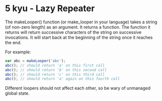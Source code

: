 # 5 kyu - Lazy Repeater

The makeLooper() function (or make_looper in your language) takes a string (of non-zero length) as an argument. It returns a function. The function it returns will return successive characters of the string on successive invocations. It will start back at the beginning of the string once it reaches the end.

For example:

```js
var abc = makeLooper('abc');
abc(); // should return 'a' on this first call
abc(); // should return 'b' on this second call
abc(); // should return 'c' on this third call
abc(); // should return 'a' again on this fourth call
```

Different loopers should not affect each other, so be wary of unmanaged global state.
